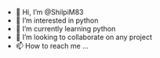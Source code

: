 - 👋 Hi, I’m @ShilpiM83
- 👀 I’m interested in  python
- 🌱 I’m currently learning python
- 💞️ I’m looking to collaborate on any project
- 📫 How to reach me ...

<!---
ShilpiM83/ShilpiM83 is a ✨ special ✨ repository because its `README.md` (this file) appears on your GitHub profile.
You can click the Preview link to take a look at your changes.
--->
